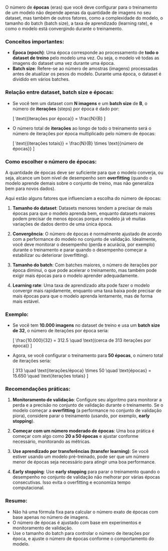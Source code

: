 O número de **épocas** (eras) que você deve configurar para o treinamento de um modelo não depende apenas da quantidade de imagens no seu dataset, mas também de outros fatores, como a complexidade do modelo, o tamanho do batch (batch size), a taxa de aprendizado (learning rate), e como o modelo está convergindo durante o treinamento.

### Conceitos importantes:

- **Época (epoch)**: Uma época corresponde ao processamento de **todo o dataset de treino** pelo modelo uma vez. Ou seja, o modelo vê todas as imagens do dataset uma vez durante uma época.
- **Batch size**: Refere-se ao número de amostras (imagens) processadas antes de atualizar os pesos do modelo. Durante uma época, o dataset é dividido em vários batches.

### Relação entre dataset, batch size e épocas:

- Se você tem um dataset com **N imagens** e um **batch size** de **B**, o número de **iterações** (steps) por época é dado por:

  \[
  \text{{iterações por época}} = \frac{N}{B}
  \]

- O número total de **iterações** ao longo de todo o treinamento será o número de iterações por época multiplicado pelo número de épocas:

  \[
  \text{{iterações totais}} = \frac{N}{B} \times \text{{número de épocas}}
  \]

### Como escolher o número de épocas:

A quantidade de épocas deve ser suficiente para que o modelo converja, ou seja, alcance um bom nível de desempenho sem **overfitting** (quando o modelo aprende demais sobre o conjunto de treino, mas não generaliza bem para novos dados).

Aqui estão alguns fatores que influenciam a escolha do número de épocas:

1. **Tamanho do dataset**: Datasets menores tendem a precisar de mais épocas para que o modelo aprenda bem, enquanto datasets maiores podem precisar de menos épocas porque o modelo já vê muitas variações de dados dentro de uma única época.

2. **Convergência**: O número de épocas é normalmente ajustado de acordo com a performance do modelo no conjunto de validação. Idealmente, você deve monitorar o desempenho (perda e acurácia, por exemplo) durante o treinamento e parar quando o desempenho começar a estabilizar ou deteriorar (overfitting).

3. **Tamanho do batch**: Com batches maiores, o número de iterações por época diminui, o que pode acelerar o treinamento, mas também pode exigir mais épocas para o modelo aprender adequadamente.

4. **Learning rate**: Uma taxa de aprendizado alta pode fazer o modelo convergir mais rapidamente, enquanto uma taxa baixa pode precisar de mais épocas para que o modelo aprenda lentamente, mas de forma mais estável.

### Exemplo:

- Se você tem **10.000 imagens** no dataset de treino e usa um **batch size de 32**, o número de iterações por época seria:

  \[
  \frac{10.000}{32} = 312.5 \quad \text{(cerca de 313 iterações por época)}
  \]

- Agora, se você configurar o treinamento para **50 épocas**, o número total de iterações seria:

  \[
  313 \quad \text{iterações/época} \times 50 \quad \text{épocas} = 15.650 \quad \text{iterações totais}
  \]

### Recomendações práticas:

1. **Monitoramento de validação**: Configure seu algoritmo para monitorar a perda e a precisão no conjunto de validação durante o treinamento. Se o modelo começar a **overfitting** (a performance no conjunto de validação piora), considere parar o treinamento (usando, por exemplo, **early stopping**).
  
2. **Começar com um número moderado de épocas**: Uma boa prática é começar com algo como **20 a 50 épocas** e ajustar conforme necessário, monitorando as métricas.

3. **Use aprendizado por transferências (transfer learning)**: Se você estiver usando um modelo pré-treinado, pode ser que um número menor de épocas seja necessário para atingir uma boa performance.

4. **Early stopping**: Use **early stopping** para parar o treinamento quando o desempenho no conjunto de validação não melhorar por várias épocas consecutivas. Isso evita o overfitting e economiza tempo computacional.

### Resumo:

- Não há uma fórmula fixa para calcular o número exato de épocas com base apenas no número de imagens.
- O número de épocas é ajustado com base em experimentos e monitoramento de validação.
- Use o tamanho do batch para controlar o número de iterações por época, e ajuste o número de épocas conforme o comportamento do modelo.